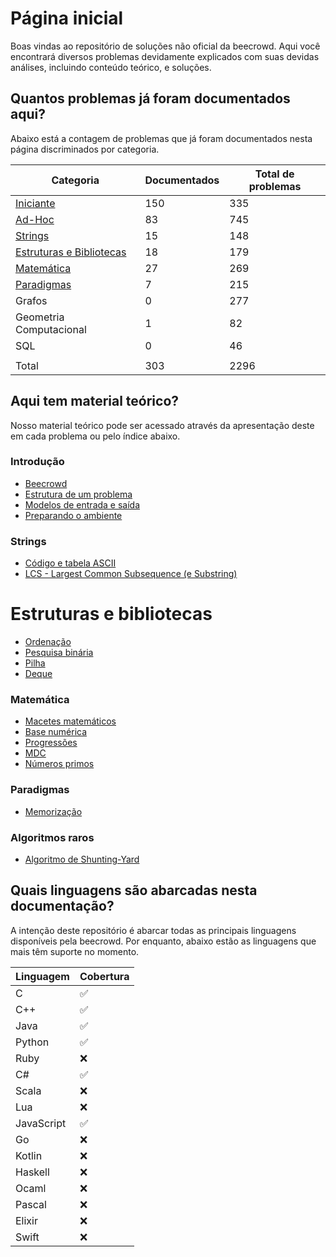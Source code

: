 # Página inicial

Boas vindas ao repositório de soluções não oficial da beecrowd. Aqui você encontrará diversos problemas devidamente explicados com suas devidas análises, incluindo conteúdo teórico, e soluções.

## Quantos problemas já foram documentados aqui?

Abaixo está a contagem de problemas que já foram documentados nesta página discriminados por categoria.

| Categoria | Documentados | Total de problemas |
| -- | -- | -- |
| [Iniciante](./problemas/iniciante/README.md) | 150 | 335 |
| [Ad-Hoc](./problemas/ad-hoc/README.md) | 83 | 745 |
| [Strings](./problemas/strings/README.md) | 15 | 148 |
| [Estruturas e Bibliotecas](./problemas/estruturas-e-bibliotecas/README.md) | 18 | 179 |
| [Matemática](./problemas/matematica/README.md) | 27 | 269 |
| [Paradigmas](./problemas/paradigmas/README.md) | 7 | 215 |
| Grafos | 0 | 277 |
| Geometria Computacional | 1 | 82 |
| SQL | 0 | 46 |
| | | |
| Total | 303 | 2296 |

## Aqui tem material teórico?

Nosso material teórico pode ser acessado através da apresentação deste em cada problema ou pelo índice abaixo.

### Introdução
* [Beecrowd](./introducao/beecrowd/README.md)
* [Estrutura de um problema](./introducao/estrutura-de-um-problema/README.md)
* [Modelos de entrada e saída](./introducao/modelos-de-entrada-e-saida/README.md)
* [Preparando o ambiente](./introducao/preparando-o-ambiente/README.md)

### Strings
* [Código e tabela ASCII](./base-teorica/strings/ascii/README.md)
* [LCS - Largest Common Subsequence (e Substring)](./base-teorica/strings/lcs/README.md)

# Estruturas e bibliotecas
* [Ordenação](./ordenacao/README.md)
* [Pesquisa binária](./pesquisa-binaria/README.md)
* [Pilha](./pilha/README.md)
* [Deque](./deque/README.md)

### Matemática
* [Macetes matemáticos](./base-teorica/matematica/macetes/README.md)
* [Base numérica](./base-teorica/matematica/base-numerica/README.md)
* [Progressões](./base-teorica/matematica/progressoes/README.md)
* [MDC](./base-teorica/matematica/gcd/README.md)
* [Números primos](./base-teorica/matematica/primos/README.md)

### Paradigmas
* [Memorização](./base-teorica/paradigmas/memorizacao/README.md)

### Algoritmos raros
* [Algoritmo de Shunting-Yard](./base-teorica/algoritmos-raros/shunting-yard/README.md)

## Quais linguagens são abarcadas nesta documentação?

A intenção deste repositório é abarcar todas as principais linguagens disponíveis pela beecrowd. Por enquanto, abaixo estão as linguagens que mais têm suporte no momento.

| Linguagem  | Cobertura |
| -- | -- |
| C | ✅ |
| C++ | ✅ |
| Java | ✅ |
| Python | ✅ |
| Ruby | ❌ |
| C# | ✅ |
| Scala | ❌ |
| Lua | ❌ |
| JavaScript | ✅ |
| Go | ❌ |
| Kotlin | ❌ |
| Haskell | ❌ |
| Ocaml | ❌ |
| Pascal| ❌ |
| Elixir | ❌ |
| Swift | ❌ |